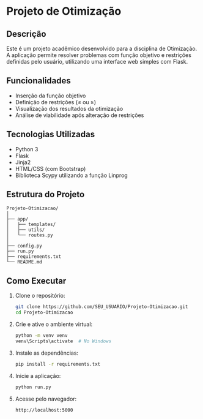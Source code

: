 # Projeto de Otimização

## Descrição

Este é um projeto acadêmico desenvolvido para a disciplina de Otimização. A aplicação permite resolver problemas com função objetivo e restrições definidas pelo usuário, utilizando uma interface web simples com Flask.

## Funcionalidades

- Inserção da função objetivo
- Definição de restrições (≤ ou ≥)
- Visualização dos resultados da otimização
- Análise de viabilidade após alteração de restrições

## Tecnologias Utilizadas

- Python 3
- Flask
- Jinja2
- HTML/CSS (com Bootstrap)
- Biblioteca Scypy utilizando a função Linprog

## Estrutura do Projeto

```
Projeto-Otimizacao/
│
├── app/
│   ├── templates/
│   ├── utils/
│   └── routes.py
│
├── config.py
├── run.py
├── requirements.txt
└── README.md
```


## Como Executar

1. Clone o repositório:
   ```bash
   git clone https://github.com/SEU_USUARIO/Projeto-Otimizacao.git
   cd Projeto-Otimizacao
   ```

2. Crie e ative o ambiente virtual:
   ```bash
   python -m venv venv
   venv\Scripts\activate  # No Windows
   ```

3. Instale as dependências:
   ```bash
   pip install -r requirements.txt
   ```

4. Inicie a aplicação:
   ```bash
   python run.py
   ```

5. Acesse pelo navegador:
   ```
   http://localhost:5000
